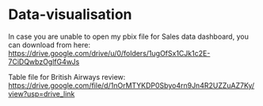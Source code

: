 # Data-visualisation


In case you are unable to open my pbix file for Sales data dashboard, you can download from here:
https://drive.google.com/drive/u/0/folders/1ugOfSx1CJk1c2E-7CiDQwbzOglfG4wJs

Table file for British Airways review:
https://drive.google.com/file/d/1nOrMTYKDP0Sbyo4rn9Jn4R2UZZuAZ7Ky/view?usp=drive_link
